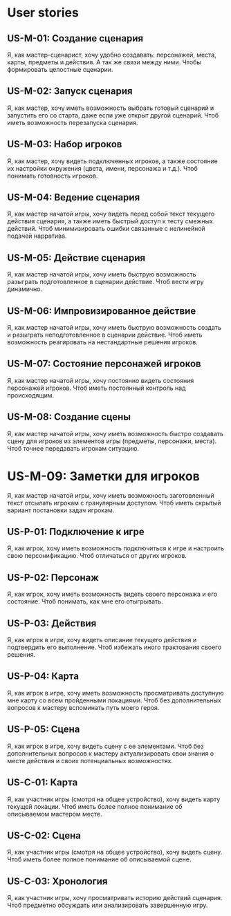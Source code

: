 # User stories

## US-M-01: Создание сценария

Я, как мастер-сценарист, хочу удобно создавать: персонажей, места, карты, предметы и действия. А так же связи между ними. Чтобы формировать целостные сценарии.

## US-M-02: Запуск сценария

Я, как мастер, хочу иметь возможность выбрать готовый сценарий и запустить его со старта, даже если уже открыт другой сценарий. Чтоб иметь возможность перезапуска сценария.

## US-M-03: Набор игроков

Я, как мастер, хочу видеть подключенных игроков, а также состояние их настройки окружения (цвета, имени, персонажа и т.д.). Чтоб понимать готовность игроков.

## US-M-04: Ведение сценария

Я, как мастер начатой игры, хочу видеть перед собой текст текущего действия сценария, а также иметь быстрый доступ к тесту смежных действий. Чтоб минимизировать ошибки связанные с нелинейной подачей нарратива.

## US-M-05: Действие сценария

Я, как мастер начатой игры, хочу иметь быструю возможность разыграть подготовленное в сценарии действие. Чтоб вести игру динамично.

## US-M-06: Импровизированное действие

Я, как мастер начатой игры, хочу иметь быструю возможность создать и разыграть неподготовленное в сценарии действие. Чтоб иметь возможность реагировать на нестандартные решения игроков.

## US-M-07: Состояние персонажей игроков

Я, как мастер начатой игры, хочу постоянно видеть состояния персонажей игроков. Чтоб иметь постоянный контроль над происходящим.

## US-M-08: Создание сцены

Я, как мастер начатой игры, хочу иметь возможность быстро создавать сцену для игроков из элементов игры (предметы, персонажи, места). Чтоб точнее передавать игрокам ситуацию.

# US-M-09: Заметки для игроков

Я, как мастер начатой игры, хочу иметь возможность заготовленный текст отсылать игрокам с гранулярным доступом. Чтоб иметь скрытый вариант постановки задач игрокам.

## US-P-01: Подключение к игре

Я, как игрок, хочу иметь возможность подключиться к игре и настроить свою персонификацию. Чтоб отличаться от других игроков.

## US-P-02: Персонаж

Я, как игрок, хочу иметь возможность видеть своего персонажа и его состояние. Чтоб понимать, как мне его отыгрывать.

## US-P-03: Действия

Я, как игрок в игре, хочу видеть описание текущего действия и подтвердить его выполнение. Чтоб избежать иного трактования своего решения.

## US-P-04: Карта

Я, как игрок в игре, хочу иметь возможность просматривать доступную мне карту со всем пройденными локациями. Чтоб без дополнительных вопросов к мастеру вспоминать путь моего героя.

## US-P-05: Сцена

Я, как игрок в игре, хочу видеть сцену с ее элементами. Чтоб без дополнительных вопросов к мастеру актуализировать свои знания о месте действия и своих потенциальных возможностях.

## US-C-01: Карта

Я, как участник игры (смотря на общее устройство), хочу видеть карту текущей локации. Чтоб иметь более полное понимание об описываемом мастером месте.

## US-C-02: Сцена

Я, как участник игры (смотря на общее устройство), хочу видеть сцену. Чтоб иметь более полное понимание об описываемой сцене.

## US-C-03: Хронология

Я, как участник игры, хочу просматривать историю действий сценария. Чтоб предметно обсуждать или анализировать завершенную игру.